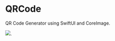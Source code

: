 # QRCode
QR Code Generator using SwiftUI and CoreImage.

![](https://github.com/Guanais/QRCode/blob/origin/DELETE_ME/qrcode.gif?raw=true).
